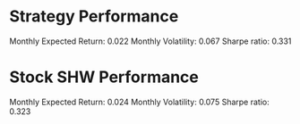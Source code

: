 # Strategy Performance
Monthly Expected Return: 0.022
Monthly Volatility: 0.067
Sharpe ratio: 0.331
# Stock SHW Performance
Monthly Expected Return: 0.024
Monthly Volatility: 0.075
Sharpe ratio: 0.323
